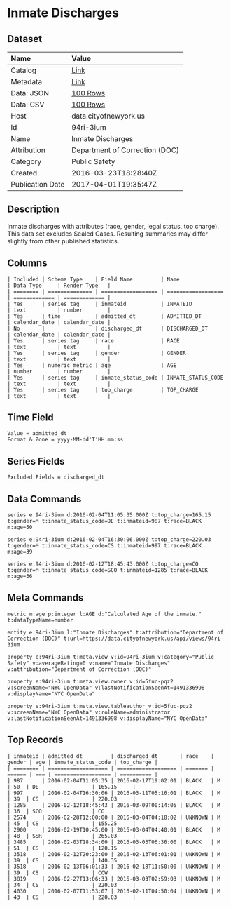 # Inmate Discharges

## Dataset

| Name | Value |
| :--- | :---- |
| Catalog | [Link](https://catalog.data.gov/dataset/inmate-discharges) |
| Metadata | [Link](https://data.cityofnewyork.us/api/views/94ri-3ium) |
| Data: JSON | [100 Rows](https://data.cityofnewyork.us/api/views/94ri-3ium/rows.json?max_rows=100) |
| Data: CSV | [100 Rows](https://data.cityofnewyork.us/api/views/94ri-3ium/rows.csv?max_rows=100) |
| Host | data.cityofnewyork.us |
| Id | 94ri-3ium |
| Name | Inmate Discharges |
| Attribution | Department of Correction (DOC) |
| Category | Public Safety |
| Created | 2016-03-23T18:28:40Z |
| Publication Date | 2017-04-01T19:35:47Z |

## Description

Inmate discharges with attributes (race, gender, legal status, top charge). This data set excludes Sealed Cases. Resulting summaries may differ slightly from other published statistics.

## Columns

```ls
| Included | Schema Type    | Field Name         | Name               | Data Type     | Render Type   |
| ======== | ============== | ================== | ================== | ============= | ============= |
| Yes      | series tag     | inmateid           | INMATEID           | text          | number        |
| Yes      | time           | admitted_dt        | ADMITTED_DT        | calendar_date | calendar_date |
| No       |                | discharged_dt      | DISCHARGED_DT      | calendar_date | calendar_date |
| Yes      | series tag     | race               | RACE               | text          | text          |
| Yes      | series tag     | gender             | GENDER             | text          | text          |
| Yes      | numeric metric | age                | AGE                | number        | number        |
| Yes      | series tag     | inmate_status_code | INMATE_STATUS_CODE | text          | text          |
| Yes      | series tag     | top_charge         | TOP_CHARGE         | text          | text          |
```

## Time Field

```ls
Value = admitted_dt
Format & Zone = yyyy-MM-dd'T'HH:mm:ss
```

## Series Fields

```ls
Excluded Fields = discharged_dt
```

## Data Commands

```ls
series e:94ri-3ium d:2016-02-04T11:05:35.000Z t:top_charge=165.15 t:gender=M t:inmate_status_code=DE t:inmateid=987 t:race=BLACK m:age=50

series e:94ri-3ium d:2016-02-04T16:30:06.000Z t:top_charge=220.03 t:gender=M t:inmate_status_code=CS t:inmateid=997 t:race=BLACK m:age=39

series e:94ri-3ium d:2016-02-12T18:45:43.000Z t:top_charge=CO t:gender=M t:inmate_status_code=SCO t:inmateid=1285 t:race=BLACK m:age=36
```

## Meta Commands

```ls
metric m:age p:integer l:AGE d:"Calculated Age of the inmate." t:dataTypeName=number

entity e:94ri-3ium l:"Inmate Discharges" t:attribution="Department of Correction (DOC)" t:url=https://data.cityofnewyork.us/api/views/94ri-3ium

property e:94ri-3ium t:meta.view v:id=94ri-3ium v:category="Public Safety" v:averageRating=0 v:name="Inmate Discharges" v:attribution="Department of Correction (DOC)"

property e:94ri-3ium t:meta.view.owner v:id=5fuc-pqz2 v:screenName="NYC OpenData" v:lastNotificationSeenAt=1491336998 v:displayName="NYC OpenData"

property e:94ri-3ium t:meta.view.tableauthor v:id=5fuc-pqz2 v:screenName="NYC OpenData" v:roleName=administrator v:lastNotificationSeenAt=1491336998 v:displayName="NYC OpenData"
```

## Top Records

```ls
| inmateid | admitted_dt         | discharged_dt       | race    | gender | age | inmate_status_code | top_charge | 
| ======== | =================== | =================== | ======= | ====== | === | ================== | ========== | 
| 987      | 2016-02-04T11:05:35 | 2016-02-17T19:02:01 | BLACK   | M      | 50  | DE                 | 165.15     | 
| 997      | 2016-02-04T16:30:06 | 2016-03-11T05:16:01 | BLACK   | M      | 39  | CS                 | 220.03     | 
| 1285     | 2016-02-12T18:45:43 | 2016-03-09T00:14:05 | BLACK   | M      | 36  | SCO                | CO         | 
| 2574     | 2016-02-28T12:00:00 | 2016-03-04T04:18:02 | UNKNOWN | M      | 45  | CS                 | 155.25     | 
| 2900     | 2016-02-19T10:45:00 | 2016-03-04T04:40:01 | BLACK   | M      | 48  | SSR                | 265.03     | 
| 3485     | 2016-02-03T18:34:00 | 2016-03-03T06:36:00 | BLACK   | M      | 51  | CS                 | 120.15     | 
| 3518     | 2016-02-12T20:23:00 | 2016-02-13T06:01:01 | UNKNOWN | M      | 39  | CS                 | 140.35     | 
| 3518     | 2016-02-13T06:01:33 | 2016-02-18T11:50:00 | UNKNOWN | M      | 39  | CS                 | CCW        | 
| 3819     | 2016-02-27T13:06:33 | 2016-03-03T02:59:03 | UNKNOWN | M      | 34  | CS                 | 220.03     | 
| 4030     | 2016-02-07T11:53:07 | 2016-02-11T04:50:04 | UNKNOWN | M      | 43  | CS                 | 220.03     | 
```